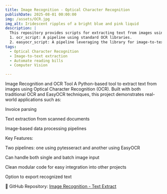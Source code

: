 ```yaml
---
title: Image Recognition - Optical Character Recognition
publishDate: 2025-08-01 00:00:00
img: /assets/OCR.jpg
img_alt: Iridescent ripples of a bright blue and pink liquid
description: |
  This repository provides scripts for extracting text from images using Optical Character Recognition (OCR) and managing invoice image data. It features two approaches:
  1. ocr_script: A pipeline using standard OCR libraries.
  2. easyocr_script: A pipeline leveraging the library for image-to-text extraction.
tags:
  - Optical Character Recognition
  - Image-to-text extraction
  - Automate reading bills
  - Computer Vision

---
```


Image Recognition and OCR Tool
A Python-based tool to extract text from images using Optical Character Recognition (OCR). Built with both traditional OCR and EasyOCR techniques, this project demonstrates real-world applications such as:

Invoice parsing

Text extraction from scanned documents

Image-based data processing pipelines

Key Features:

Two pipelines: one using pytesseract and another using EasyOCR

Can handle both single and batch image input

Clean modular code for easy integration into other projects

Option to export recognized text

🔗 GitHub Repository: [Image Recognition - Text Extract](https://github.com/i-archanasenthil/image-recognition-ocr)